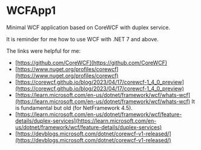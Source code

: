 # WCFApp1

Minimal WCF application based on CoreWCF with duplex service.

It is reminder for me how to use WCF with .NET 7 and above.

The links were helpful for me:
* [https://github.com/CoreWCF](https://github.com/CoreWCF)
* [https://www.nuget.org/profiles/corewcf](https://www.nuget.org/profiles/corewcf)
* [https://corewcf.github.io/blog/2023/04/17/corewcf-1_4_0_preview](https://corewcf.github.io/blog/2023/04/17/corewcf-1_4_0_preview)
* [https://learn.microsoft.com/en-us/dotnet/framework/wcf/whats-wcf](https://learn.microsoft.com/en-us/dotnet/framework/wcf/whats-wcf) It is fundamental but old (for NetFramework 4.5).
* [https://learn.microsoft.com/en-us/dotnet/framework/wcf/feature-details/duplex-services](https://learn.microsoft.com/en-us/dotnet/framework/wcf/feature-details/duplex-services)
* [https://devblogs.microsoft.com/dotnet/corewcf-v1-released/](https://devblogs.microsoft.com/dotnet/corewcf-v1-released/)
